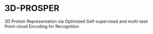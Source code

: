 # 3D-PROSPER
3D Protein Representation via Optimized Self-supervised and multi-task Point-cloud Encoding for Recognition
